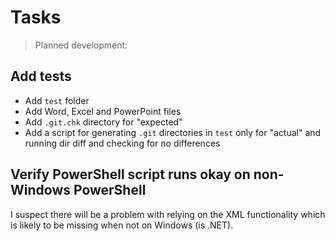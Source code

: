 # Tasks

> Planned development:

## Add tests

- Add `test` folder
- Add Word, Excel and PowerPoint files
- Add `.git.chk` directory for "expected"
- Add a script for generating `.git` directories in `test` only for "actual" and running dir diff and checking for no differences

## Verify PowerShell script runs okay on non-Windows PowerShell

I suspect there will be a problem with relying on the XML functionality which is likely to be missing when not on Windows (is .NET).
